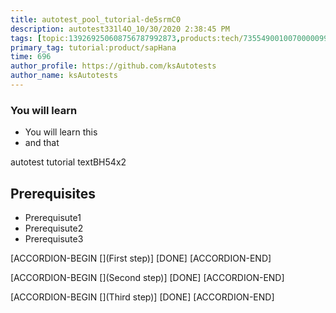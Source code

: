 ```yaml
---
title: autotest_pool_tutorial-de5srmC0
description: autotest331l4O_10/30/2020 2:38:45 PM
tags: [topic:139269250608756787992873,products:tech/73554900100700000996,tutorial:experience/advanced]
primary_tag: tutorial:product/sapHana
time: 696
author_profile: https://github.com/ksAutotests
author_name: ksAutotests
---
```

### You will learn
- You will learn this
- and that

autotest tutorial textBH54x2

## Prerequisites
- Prerequisute1
- Prerequisute2
- Prerequisute3

[ACCORDION-BEGIN [](First step)]
[DONE]
[ACCORDION-END]

[ACCORDION-BEGIN [](Second step)]
[DONE]
[ACCORDION-END]

[ACCORDION-BEGIN [](Third step)]
[DONE]
[ACCORDION-END]


